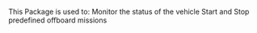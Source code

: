 This Package is used to:
    Monitor the status of the vehicle
    Start and Stop predefined offboard missions